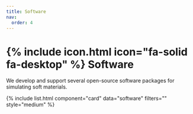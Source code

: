 ```yaml
---
title: Software
nav:
  order: 4
---
```


# {% include icon.html icon="fa-solid fa-desktop" %} Software

We develop and support several open-source software packages for simulating soft materials.

{% include list.html component="card" data="software" filters="" style="medium" %}
